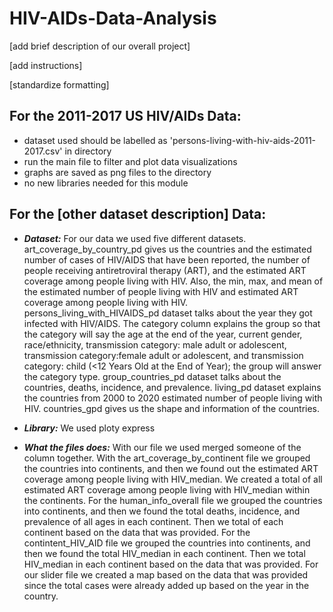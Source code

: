 # HIV-AIDs-Data-Analysis
[add brief description of our overall project]

[add instructions]

[standardize formatting]

## For the 2011-2017 US HIV/AIDs Data:
- dataset used should be labelled as 'persons-living-with-hiv-aids-2011-2017.csv' in directory
- run the main file to filter and plot data visualizations
- graphs are saved as png files to the directory
- no new libraries needed for this module

## For the [other dataset description] Data:
- ***Dataset:***
For our data we used five different datasets. art_coverage_by_country_pd gives us the countries and the
estimated number of cases of HIV/AIDS that have been reported, the number of people
receiving antiretroviral therapy (ART), and the estimated ART coverage
among people living with HIV. Also, the min, max, and mean of the estimated
number of people living with HIV and estimated ART coverage among people
living with HIV. persons_living_with_HIVAIDS_pd dataset talks about the year
they got infected with HIV/AIDS. The category column explains the group so
that the category will say the age at the end of the year, current gender,
race/ethnicity, transmission category: male adult or adolescent,
transmission category:female adult or adolescent, and transmission
category: child (<12 Years Old at the End of Year); the group will answer
the category type. group_countries_pd dataset talks about the countries,
deaths, incidence, and prevalence. living_pd dataset explains the countries
from 2000 to 2020 estimated number of people living with HIV. countries_gpd
gives us the shape and information of the countries.

- ***Library:***
We used ploty express

- ***What the files does:***
With our file we used merged someone of the column together. With the art_coverage_by_continent file
we grouped the countries into continents, and then we found out the estimated ART coverage among people living with HIV_median. We created a total of all estimated ART coverage among people living with HIV_median within the continents. For the human_info_overall file we grouped the countries into continents, and then we found the total deaths, incidence, and prevalence of all ages in each continent. Then we total of each continent based on the data that was provided. For the contintent_HIV_AID file we grouped the countries into continents, and then we found the total HIV_median in each continent. Then we total HIV_median in each continent based on the data that was provided. For our slider file we created a map based on the data that was provided since the total cases were already added up based on the year in the country.   
